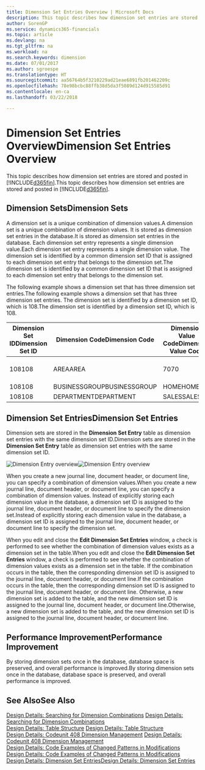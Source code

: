 ```yaml
---
title: Dimension Set Entries Overview | Microsoft Docs
description: This topic describes how dimension set entries are stored and posted in Dynamcis 365.
author: SorenGP
ms.service: dynamics365-financials
ms.topic: article
ms.devlang: na
ms.tgt_pltfrm: na
ms.workload: na
ms.search.keywords: dimension
ms.date: 07/01/2017
ms.author: sgroespe
ms.translationtype: HT
ms.sourcegitcommit: aa56764b5f3210229ad21eae6891fb201462209c
ms.openlocfilehash: 78e98bcbc88ffb38d5da3f5089d124d915585d91
ms.contentlocale: en-ca
ms.lasthandoff: 03/22/2018

---
```

# <a name="dimension-set-entries-overview"></a><span data-ttu-id="35aa3-103">Dimension Set Entries Overview</span><span class="sxs-lookup"><span data-stu-id="35aa3-103">Dimension Set Entries Overview</span></span>
<span data-ttu-id="35aa3-104">This topic describes how dimension set entries are stored and posted in [!INCLUDE[d365fin](includes/d365fin_md.md)].</span><span class="sxs-lookup"><span data-stu-id="35aa3-104">This topic describes how dimension set entries are stored and posted in [!INCLUDE[d365fin](includes/d365fin_md.md)].</span></span>  
  
## <a name="dimension-sets"></a><span data-ttu-id="35aa3-105">Dimension Sets</span><span class="sxs-lookup"><span data-stu-id="35aa3-105">Dimension Sets</span></span>  
<span data-ttu-id="35aa3-106">A dimension set is a unique combination of dimension values.</span><span class="sxs-lookup"><span data-stu-id="35aa3-106">A dimension set is a unique combination of dimension values.</span></span> <span data-ttu-id="35aa3-107">It is stored as dimension set entries in the database.</span><span class="sxs-lookup"><span data-stu-id="35aa3-107">It is stored as dimension set entries in the database.</span></span> <span data-ttu-id="35aa3-108">Each dimension set entry represents a single dimension value.</span><span class="sxs-lookup"><span data-stu-id="35aa3-108">Each dimension set entry represents a single dimension value.</span></span> <span data-ttu-id="35aa3-109">The dimension set is identified by a common dimension set ID that is assigned to each dimension set entry that belongs to the dimension set.</span><span class="sxs-lookup"><span data-stu-id="35aa3-109">The dimension set is identified by a common dimension set ID that is assigned to each dimension set entry that belongs to the dimension set.</span></span>  
  
<span data-ttu-id="35aa3-110">The following example shows a dimension set that has three dimension set entries.</span><span class="sxs-lookup"><span data-stu-id="35aa3-110">The following example shows a dimension set that has three dimension set entries.</span></span> <span data-ttu-id="35aa3-111">The dimension set is identified by a dimension set ID, which is 108.</span><span class="sxs-lookup"><span data-stu-id="35aa3-111">The dimension set is identified by a dimension set ID, which is 108.</span></span>  
  
|<span data-ttu-id="35aa3-112">Dimension Set ID</span><span class="sxs-lookup"><span data-stu-id="35aa3-112">Dimension Set ID</span></span>|<span data-ttu-id="35aa3-113">Dimension Code</span><span class="sxs-lookup"><span data-stu-id="35aa3-113">Dimension Code</span></span>|<span data-ttu-id="35aa3-114">Dimension Value Code</span><span class="sxs-lookup"><span data-stu-id="35aa3-114">Dimension Value Code</span></span>|<span data-ttu-id="35aa3-115">Dimension Value Name</span><span class="sxs-lookup"><span data-stu-id="35aa3-115">Dimension Value Name</span></span>|  
|----------------------|--------------------|--------------------------|--------------------------|  
|<span data-ttu-id="35aa3-116">108</span><span class="sxs-lookup"><span data-stu-id="35aa3-116">108</span></span>|<span data-ttu-id="35aa3-117">AREA</span><span class="sxs-lookup"><span data-stu-id="35aa3-117">AREA</span></span>|<span data-ttu-id="35aa3-118">70</span><span class="sxs-lookup"><span data-stu-id="35aa3-118">70</span></span>|<span data-ttu-id="35aa3-119">America North</span><span class="sxs-lookup"><span data-stu-id="35aa3-119">America North</span></span>|  
|<span data-ttu-id="35aa3-120">108</span><span class="sxs-lookup"><span data-stu-id="35aa3-120">108</span></span>|<span data-ttu-id="35aa3-121">BUSINESSGROUP</span><span class="sxs-lookup"><span data-stu-id="35aa3-121">BUSINESSGROUP</span></span>|<span data-ttu-id="35aa3-122">HOME</span><span class="sxs-lookup"><span data-stu-id="35aa3-122">HOME</span></span>|<span data-ttu-id="35aa3-123">Home</span><span class="sxs-lookup"><span data-stu-id="35aa3-123">Home</span></span>|  
|<span data-ttu-id="35aa3-124">108</span><span class="sxs-lookup"><span data-stu-id="35aa3-124">108</span></span>|<span data-ttu-id="35aa3-125">DEPARTMENT</span><span class="sxs-lookup"><span data-stu-id="35aa3-125">DEPARTMENT</span></span>|<span data-ttu-id="35aa3-126">SALES</span><span class="sxs-lookup"><span data-stu-id="35aa3-126">SALES</span></span>|<span data-ttu-id="35aa3-127">Sales</span><span class="sxs-lookup"><span data-stu-id="35aa3-127">Sales</span></span>|  
  
## <a name="dimension-set-entries"></a><span data-ttu-id="35aa3-128">Dimension Set Entries</span><span class="sxs-lookup"><span data-stu-id="35aa3-128">Dimension Set Entries</span></span>  
<span data-ttu-id="35aa3-129">Dimension sets are stored in the **Dimension Set Entry** table as dimension set entries with the same dimension set ID.</span><span class="sxs-lookup"><span data-stu-id="35aa3-129">Dimension sets are stored in the **Dimension Set Entry** table as dimension set entries with the same dimension set ID.</span></span>  
  
<span data-ttu-id="35aa3-130">![Dimension Entry overview](media/dimensionentrynav7.png "DimensionEntryNAV7")</span><span class="sxs-lookup"><span data-stu-id="35aa3-130">![Dimension Entry overview](media/dimensionentrynav7.png "DimensionEntryNAV7")</span></span>  
  
<span data-ttu-id="35aa3-131">When you create a new journal line, document header, or document line, you can specify a combination of dimension values.</span><span class="sxs-lookup"><span data-stu-id="35aa3-131">When you create a new journal line, document header, or document line, you can specify a combination of dimension values.</span></span> <span data-ttu-id="35aa3-132">Instead of explicitly storing each dimension value in the database, a dimension set ID is assigned to the journal line, document header, or document line to specify the dimension set.</span><span class="sxs-lookup"><span data-stu-id="35aa3-132">Instead of explicitly storing each dimension value in the database, a dimension set ID is assigned to the journal line, document header, or document line to specify the dimension set.</span></span>  
  
<span data-ttu-id="35aa3-133">When you edit and close the **Edit Dimension Set Entries** window, a check is performed to see whether the combination of dimension values exists as a dimension set in the table.</span><span class="sxs-lookup"><span data-stu-id="35aa3-133">When you edit and close the **Edit Dimension Set Entries** window, a check is performed to see whether the combination of dimension values exists as a dimension set in the table.</span></span> <span data-ttu-id="35aa3-134">If the combination occurs in the table, then the corresponding dimension set ID is assigned to the journal line, document header, or document line.</span><span class="sxs-lookup"><span data-stu-id="35aa3-134">If the combination occurs in the table, then the corresponding dimension set ID is assigned to the journal line, document header, or document line.</span></span> <span data-ttu-id="35aa3-135">Otherwise, a new dimension set is added to the table, and the new dimension set ID is assigned to the journal line, document header, or document line.</span><span class="sxs-lookup"><span data-stu-id="35aa3-135">Otherwise, a new dimension set is added to the table, and the new dimension set ID is assigned to the journal line, document header, or document line.</span></span>  
  
## <a name="performance-improvement"></a><span data-ttu-id="35aa3-136">Performance Improvement</span><span class="sxs-lookup"><span data-stu-id="35aa3-136">Performance Improvement</span></span>  
<span data-ttu-id="35aa3-137">By storing dimension sets once in the database, database space is preserved, and overall performance is improved.</span><span class="sxs-lookup"><span data-stu-id="35aa3-137">By storing dimension sets once in the database, database space is preserved, and overall performance is improved.</span></span>  
  
## <a name="see-also"></a><span data-ttu-id="35aa3-138">See Also</span><span class="sxs-lookup"><span data-stu-id="35aa3-138">See Also</span></span>  
<span data-ttu-id="35aa3-139">[Design Details: Searching for Dimension Combinations](design-details-searching-for-dimension-combinations.md) </span><span class="sxs-lookup"><span data-stu-id="35aa3-139">[Design Details: Searching for Dimension Combinations](design-details-searching-for-dimension-combinations.md) </span></span>  
<span data-ttu-id="35aa3-140">[Design Details: Table Structure](design-details-table-structure.md) </span><span class="sxs-lookup"><span data-stu-id="35aa3-140">[Design Details: Table Structure](design-details-table-structure.md) </span></span>  
<span data-ttu-id="35aa3-141">[Design Details: Codeunit 408 Dimension Management](design-details-codeunit-408-dimension-management.md) </span><span class="sxs-lookup"><span data-stu-id="35aa3-141">[Design Details: Codeunit 408 Dimension Management](design-details-codeunit-408-dimension-management.md) </span></span>  
<span data-ttu-id="35aa3-142">[Design Details: Code Examples of Changed Patterns in Modifications](design-details-code-examples-of-changed-patterns-in-modifications.md) </span><span class="sxs-lookup"><span data-stu-id="35aa3-142">[Design Details: Code Examples of Changed Patterns in Modifications](design-details-code-examples-of-changed-patterns-in-modifications.md) </span></span>  
[<span data-ttu-id="35aa3-143">Design Details: Dimension Set Entries</span><span class="sxs-lookup"><span data-stu-id="35aa3-143">Design Details: Dimension Set Entries</span></span>](design-details-dimension-set-entries.md)   

